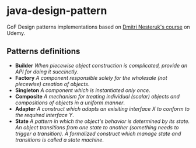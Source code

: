 # java-design-pattern
GoF Design patterns implementations based on [Dmitri Nesteruk's course](https://www.udemy.com/course/design-patterns-java/) on Udemy.

## Patterns definitions

- **Builder** *When piecewise object construction is complicated, provide an API for doing it succinctly*.
- **Factory** *A component responsible solely for the wholesale (not piecewise) creation of objects*.
- **Singleton** *A component which is instantiated only once*.
- **Composite** *A mechanism for treating individual (scalar) objects and compositions of objects in a uniform manner*.
- **Adapter** *A construct which adapts an exisiting interface X to conform to the required interface Y*.
- **State** *A pattern in which the object's behavior is determined by its state. An object transitions from one state to another (something needs to trigger a transition). A formalized construct which manage state and transitions is called a state machine*.